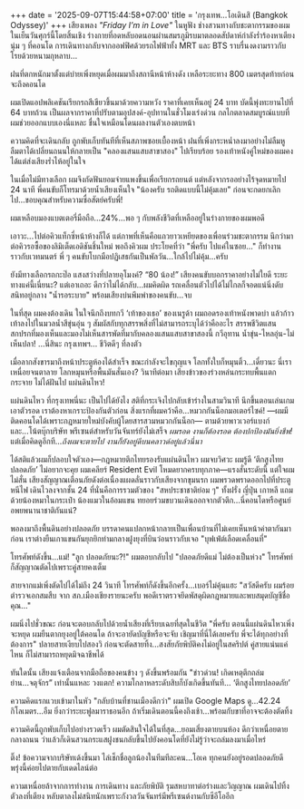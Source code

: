 +++
date = '2025-09-07T15:44:58+07:00'
title = 'กรุงเทพ...โอเดินสิ (Bangkok Odyssey)'
+++
เสียงเพลง *"Friday I’m in Love"* ในหูฟัง ช่างสวนทางกับชะตากรรมของผมในเย็นวันศุกร์นี้โดยสิ้นเชิง ร่างกายที่อดหลับอดนอนผ่านสมรภูมิรบมาตลอดสัปดาห์กำลังร่ำร้องหาเตียงนุ่ม ๆ ที่คอนโด การเดินทางกลับจากออฟฟิศด้วยรถไฟฟ้าทั้ง MRT และ BTS ราบรื่นงดงามราวกับโรยด้วยหนามกุหลาบ...

ฝนที่ตกหนักมาตั้งแต่บ่ายเพิ่งหยุดเมื่อผมมาถึงสถานีหน้าห้างดัง เหลือระยะทาง 800 เมตรสุดท้ายก่อนจะถึงคอนโด

ผมเปิดแอปพลิเคชันเรียกรถสีเขียวขึ้นมาด้วยความหวัง ราคาที่เคยเห็นอยู่ 24 บาท บัดนี้พุ่งทะยานไปที่ 64 บาทถ้วน เป็นผลจากราคาที่ปรับตามอุปสงค์-อุปทานในชั่วโมงเร่งด่วน กลไกตลาดสมบูรณ์แบบที่ผมช่วยออกแบบเองนี่แหละ ชื่นใจเหมือนโดนผลงานตัวเองตบหน้า

ความคิดที่จะเดินกลับ ถูกพับเก็บทันทีที่เห็นสภาพซอยเบื้องหน้า ฝนที่เพิ่งกระหน่ำลงมาอย่างไม่ลืมหูลืมตาได้เปลี่ยนถนนให้กลายเป็น "คลองแสนแสบสาขาสอง" ไปเรียบร้อย รองเท้าหนังคู่ใหม่ของผมคงได้แต่ส่งเสียงร่ำไห้อยู่ในใจ

ในเมื่อไม่มีทางเลือก ผมจึงกัดฟันยอมจ่ายแพงขึ้นเพื่อเรียกรถยนต์ แต่หลังจากรออย่างไร้จุดหมายไป 24 นาที พี่คนขับก็โทรมาด้วยน้ำเสียงเห็นใจ "น้องครับ รถติดแบบนี้ไม่คุ้มเลย" ก่อนจะกดยกเลิกไป...ขอบคุณสำหรับความซื่อสัตย์ครับพี่!

ผมเหลือบมองแบตเตอรี่มือถือ...24%...พอ ๆ กับพลังชีวิตที่เหลืออยู่ในร่างกายของผมพอดี

เอาวะ...ไปต่อคิวแท็กซี่หน้าห้างก็ได้ แต่ภาพที่เห็นคือแถวยาวเหยียดของเพื่อนร่วมชะตากรรม นึกว่ามาต่อคิวรอซื้อของลิมิเต็ดเอดิชันชิ้นใหม่ พอถึงคิวผม ประโยคที่ว่า "พี่ครับ ไปแค่ในซอย..." ก็ทำงานราวกับเวทมนตร์ พี่ ๆ คนขับโบกมือปฏิเสธกันเป็นพัลวัน...ใกล้ไปไม่คุ้ม...ครับ

ยังมีทางเลือกรถกะป๊อ แสงสว่างที่ปลายอุโมงค์? “80 น้อง!” เสียงคนขับบอกราคาอย่างไม่ใยดี ระยะทางแค่นี้เนี่ยนะ? แต่เอาเถอะ ดีกว่าไม่ได้กลับ...ผมคิดผิด รถเคลื่อนตัวไปได้ไม่ไกลก็จอดแน่นิ่งดับสนิทอยู่กลาง "น้ำรอระบาย" พร้อมเสียงบ่นพึมพำของคนขับ...จบ

ในที่สุด ผมคงต้องเดิน ในใจนึกถึงบทกวี ‘เท้าของเธอ’ ของเนรูด้า ผมถอดรองเท้าหนังพาดบ่า แล้วก้าวเท้าลงไปในมวลน้ำสีขุ่นอุ่น ๆ สัมผัสกับทุกสรรพสิ่งที่ไม่สามารถระบุได้ว่าคืออะไร สรรพชีวิตแสนสกปรกที่มองเห็นและมองไม่เห็นสารพัดที่มากับคลองแสนแสบสาขาสองนี้ กวีอุทาน น้ำขุ่น-ไหลอุ่น-ไม่เห็นปลา! …นี่สินะ กรุงเทพฯ… ชีวิตดีๆ ที่ลงตัว

เมื่อลากสังขารมาถึงหน้าประตูห้องได้สำเร็จ ขณะกำลังจะไขกุญแจ โลกทั้งใบก็หมุนติ้ว...เดี๋ยวนะ นี่เราเหนื่อยจนตาลาย โลกหมุนหรือพื้นมันสั่นเอง? วินาทีต่อมา เสียงข้าวของร่วงหล่นกระทบพื้นแตกกระจาย ไม่ได้ฝันไป แผ่นดินไหว!

แผ่นดินไหว ที่กรุงเทพนี่นะ เป็นไปได้ยังไง สติที่กระเจิงไปกลับเข้าร่างในสามวินาที นึกขึ้นตอนเล่นเกมเอาตัวรอด เราต้องหาเกราะป้องกันตัวก่อน สิ่งแรกที่ผมคว้าคือ...หมวกกันน็อกมอเตอร์ไซค์! —ผมมีติดคอนโดได้เพราะกฎหมายใหม่บังคับผู้โดยสารสวมหมวกกันน็อก— ตามด้วยพาวเวอร์แบงก์ และ...โน้ตบุ๊กบริษัท พรีเซนต์สำหรับวันจันทร์ยังไม่เสร็จ *ผมรอด งานก็ต้องรอด ต้องปกป้องมันยิ่งชีพ!* แต่เมื่อคิดดูอีกที...*ถึงผมจะตายไป งานก็ยังอยู่ดีบนคลาวด์อยู่แล้วนี่นา*

ได้สติแล้วผมก็ปลอบใจตัวเอง—กฎหมายตึกไทยรองรับแผ่นดินไหว ผมจบวิศวะ ผมรู้ดี ‘ตึกสูงไทยปลอดภัย’ ไม่อยากจะคุย ผมเคลียร์ Resident Evil โหมดยากครบทุกภาค—แรงสั่นระดับนี้ แต่ใจผมไม่สั่น เสียงสัญญาณเตือนภัยดังต่อเนื่องแผดลั่นราวกับเสียงจากขุมนรก ผมพรวดพราดออกไปที่ประตูหนีไฟ เดินไวลงจากชั้น 24 ที่นั่นคือการรวมตัวของ "สหประชาชาติย่อม ๆ" ทั้งฝรั่ง ญี่ปุ่น เกาหลี แถมด้วยน้องหมาในกระเป๋า น้องแมวในอ้อมแขน ทยอยร่วมขบวนเดินออกจากตัวตึก...นี่คอนโดหรือศูนย์อพยพนานาชาติกันแน่?

พอลงมาถึงพื้นดินอย่างปลอดภัย บรรดาคนแปลกหน้ากลายเป็นเพื่อนบ้านที่ไม่เคยเห็นหน้าค่าตากันมาก่อน เราต่างยืนเกาแขนกันยุกยิกท่ามกลางฝูงยุงที่บินว่อนราวกับเจอ "บุฟเฟ่ต์เลือดเคลื่อนที่"

โทรศัพท์ดังขึ้น...แม่! "ลูก ปลอดภัยนะ?!" ผมตอบกลับไป "ปลอดภัยดีแม่ ไม่ต้องเป็นห่วง" โทรศัพท์ก็สัญญาณตัดไปเพราะคู่สายคงเต็ม

สายจากแม่เพิ่งตัดไปได้ไม่ถึง 24 วินาที โทรศัพท์ก็ดังขึ้นอีกครั้ง...เบอร์ไม่คุ้นแฮะ "สวัสดีครับ ผมร้อยตำรวจเอกสมสืบ จาก สภ.เมืองเชียงรายนะครับ พอดีเราตรวจยึดพัสดุผิดกฎหมายและพบสมุดบัญชีชื่อคุณ..."

ผมนิ่งไปชั่วขณะ ก่อนจะตอบกลับไปด้วยน้ำเสียงที่เรียบเฉยที่สุดในชีวิต "พี่ครับ ตอนนี้แผ่นดินไหวเพิ่งจะหยุด ผมยืนตากยุงอยู่ใต้คอนโด ถ้าจะอายัดบัญชีหรือจะจับ เชิญมาที่นี่ได้เลยครับ พี่จะได้ทุกอย่างที่ต้องการ" ปลายสายเงียบไปสองวิ ก่อนจะตัดสายทิ้ง...สงสัยภัยพิบัติคงไม่อยู่ในสคริปต์ คู่สายแน่นแค่ไหน ก็ไม่สามารถหยุดมิจฉาชีพได้

ทันใดนั้น เสียงแจ้งเตือนจากมือถือของคนข้าง ๆ ดังขึ้นพร้อมกัน "ข่าวด่วน! เกิดเหตุตึกถล่มย่าน...จตุจักร” เท่านั้นแหละ วงแตก! ความโกลาหลระดับสิบก็บังเกิดขึ้นทันที… ‘ตึกสูงไทยปลอดภัย’

ความคิดแรกแวบเข้ามาในหัว "กลับบ้านที่ชานเมืองดีกว่า" ผมเปิด Google Maps ดู...42.24 กิโลเมตร...อืม ยิ่งกว่าระยะฟูลมาราธอนอีก ถ้าเริ่มเดินตอนนี้คงถึงเช้า...พร้อมกับขาที่อาจจะต้องตัดทิ้ง

ความคิดนี้ถูกพับเก็บไปอย่างรวดเร็ว ผมตัดสินใจได้ในที่สุด...ยอมเสี่ยงตายบนห้อง ดีกว่าเหนื่อยตายกลางถนน ว่าแล้วก็เดินสวนกระแสฝูงชนกลับขึ้นไปยังคอนโดที่ยังไม่รู้ว่าจะถล่มลงมาเมื่อไหร่

ติ๊ง! ข้อความจากบริษัทเด้งขึ้นมา ไล่เช็กชื่อลูกน้องในทีมทีละคน...โอเค ทุกคนยังอยู่รอดปลอดภัยดี พรุ่งนี้ค่อยไปตายกับเดดไลน์ต่อ

ความเหนื่อยล้าจากการทำงาน การเดินทาง และภัยพิบัติ รุมสหบาทาต่อร่างและวิญญาณ ผมเดินไปทิ้งตัวลงที่เตียง หลับตาลงไม่สนิทนักเพราะกังวลวันจันทร์มีพรีเซนต์งานกับซีอีโออีก